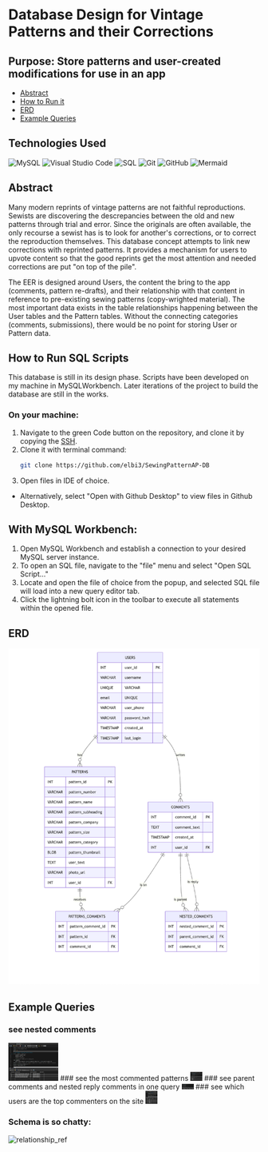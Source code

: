 # Database Design for Vintage Patterns and their Corrections
## Purpose: Store patterns and user-created modifications for use in an app

* [Abstract](#Abstract)
* [How to Run it](#how-to-run-sql-scripts)
* [ERD](#erd)
* [Example Queries](#example-queries)

## Technologies Used 
![MySQL](https://img.shields.io/badge/mysql-4479A1.svg?style=for-the-badge&logo=mysql&logoColor=white)
![Visual Studio Code](https://img.shields.io/badge/Visual%20Studio%20Code-0078d7.svg?style=for-the-badge&logo=vscode&logoColor=white)
![SQL](https://img.shields.io/badge/SQL-4169E1.svg?style=for-the-badge&logo=visual-studio-code&logoColor=orange)
![Git](https://img.shields.io/badge/Git-2E0305?style=for-the-badge&logo=git&logoColor=fa7c52)
![GitHub](https://img.shields.io/badge/GitHub-22043C?style=for-the-badge&logo=github&logoColor=fa7c52)
![Mermaid](https://img.shields.io/badge/Mermaid-FF3670?style=for-the-badge&logo=mermaid&logoColor=white)

## Abstract
Many modern reprints of vintage patterns are not faithful reproductions. Sewists are discovering the descrepancies between the old and new patterns through trial and error. Since the originals are often available, the only recourse a sewist has is to look for another's corrections, or to correct the reproduction themselves. This database concept attempts to link new corrections with reprinted patterns. It provides a mechanism for users to upvote content so that the good reprints get the most attention and needed corrections are put "on top of the pile".

The EER is designed around Users, the content the bring to the app (comments, pattern re-drafts), and their relationship with that content in reference to pre-existing sewing patterns (copy-wrighted material). The most important data exists in the table relationships happening between the User tables and the Pattern tables. Without the connecting categories (comments, submissions), there would be no point for storing User or Pattern data. 

## How to Run SQL Scripts
This database is still in its design phase. Scripts have been developed on my machine in MySQLWorkbench. Later iterations of the project to build the database are still in the works.

### On your machine:
1. Navigate to the green Code button on the repository, and clone it by copying the [SSH](git@github.com:elbi3/SewingPatternApp-DB.git).
2. Clone it with terminal command:
   ```sh
   git clone https://github.com/elbi3/SewingPatternAP-DB
   ```
3. Open files in IDE of choice.
   
- Alternatively, select "Open with Github Desktop" to view files in Github Desktop.
  
## With MySQL Workbench:
1. Open MySQL Workbench and establish a connection to your desired MySQL server instance.
2. To open an SQL file, navigate to the "file" menu and select "Open SQL Script..."
3. Locate and open the file of choice from the popup, and selected SQL file will load into a new query editor tab.
4. Click the lightning bolt icon in the toolbar to execute all statements within the opened file.

## ERD

![ERD made in mermaid](design/erd_readme.png)

## Example Queries
### see nested comments
<img src="docs/query_screenshots/comments-nested.png" alt="nested comments sql query" width=100>
<!-- ![nested comments sql query](docs/query_screenshots/comments-nested.png) -->
### see the most commented patterns
<img src="docs/query_screenshots/most_commented_patterns.png" alt="most commented patterns sql query" width="24rem">
<!-- ![most commented patterns sql query](docs/query_screenshots/most_commented_patterns.png) -->
### see parent comments and nested reply comments in one query
<img src="docs/query_screenshots/parent_comment_nested_reply.png" alt="parent and nested reply comments sql query" width="24rem">
<!-- ![parent and nested reply comments sql query](docs/query_screenshots/parent_comment_nested_reply.png) -->
### see which users are the top commenters on the site
<img src="docs/query_screenshots/top_commenters.png" alt="top commenters sql query" width="24rem">
<!-- ![top commenters sql query](docs/query_screenshots/top_commenters.png) -->

### Schema is so chatty:
![relationship_ref](https://github.com/user-attachments/assets/a954a41f-f7c0-4694-90ef-0464e6f2758d)

